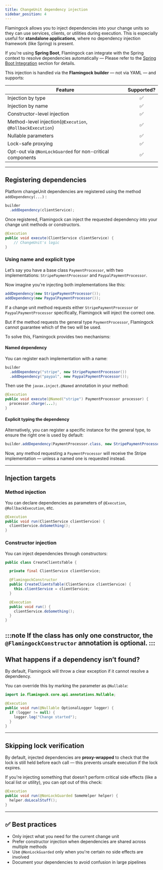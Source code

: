 ```yaml
---
title: ChangeUnit dependency injection
sidebar_position: 4
---
```


Flamingock allows you to inject dependencies into your change units so they can use services, clients, or utilities during execution. This is especially useful for **standalone applications**, where no dependency injection framework (like Spring) is present.

If you're using **Spring Boot**, Flamingock can integrate with the Spring context to resolve dependencies automatically — Please refer to the [Spring Boot Integration](../frameworks/springboot-integration/introduction.md) section for details.

This injection is handled via the **Flamingock builder** — not via YAML — and supports:

| Feature                                                    |  Supported?  |
|------------------------------------------------------------|:------------:|
| Injection by type                                          |      ✅       |
| Injection by name                                          |      ✅       |
| Constructor-level injection                                |      ✅       |
| Method-level injection(`@Execution`, `@RollbackExecution`) |      ✅       |
| Nullable parameters                                        |      ✅       |
| Lock-safe proxying                                         |      ✅       |
| Opt-out via `@NonLockGuarded` for non-critical components  |      ✅       |

---

## Registering dependencies

Platform changeUnit dependencies  are registered using the method `addDependency(...)` :
```java
builder
  .addDependency(clientService);                         
```
Once registered, Flamingock can inject the requested dependency into your change unit methods or constructors.
```java
@Execution
public void execute(ClientService clientService) {
    // ChangeUnit's logic
}
```
### Using name and explicit type
Let’s say you have a base class `PaymentProcessor`, with two implementations: `StripePaymentProcessor` and `PaypalPaymentProcessor`.

Now imagine you're injecting both implementations like this:
```java
addDependency(new StripePaymentProcessor());
addDependency(new PaypalPaymentProcessor());
```

If a change unit method requests either `StripePaymentProcessor` or `PaypalPaymentProcessor` specifically, Flamingock will inject the correct one.

But if the method requests the general type `PaymentProcessor`, Flamingock cannot guarantee which of the two will be used.

To solve this, Flamingock provides two mechanisms:

#### Named dependency
You can register each implementation with a name:
```java
builder
  .addDependency("stripe", new StripePaymentProcessor())
  .addDependency("paypal", new PaypalPaymentProcessor());
```

Then use the `javax.inject.@Named` annotation in your method:
```java
@Execution
public void execute(@Named("stripe") PaymentProcessor processor) {
  processor.charge(...);
}
```

#### Explicit typing the dependency
Alternatively, you can register a specific instance for the general type, to ensure the right one is used by default:
```java
builder.addDependency(PaymentProcessor.class, new StripePaymentProcessor());
```
Now, any method requesting a `PaymentProcessor` will receive the Stripe implementation — unless a named one is requested instead.


---

## Injection targets

### Method injection

You can declare dependencies as parameters of `@Execution`, `@RollbackExecution`, etc.

```java
@Execution
public void run(ClientService clientService) {
  clientService.doSomething();
}
```

### Constructor injection

You can inject dependencies through constructors:

```java
public class CreateClientsTable {

  private final ClientService clientService;

  @FlamingockConstructor
  public CreateClientsTable(ClientService clientService) {
    this.clientService = clientService;
  }

  @Execution
  public void run() {
    clientService.doSomething();
  }
}
```

:::note 
If the class has only one constructor, the `@FlamingockConstructor` annotation is optional.
:::
---

## What happens if a dependency isn’t found?

By default, Flamingock will throw a clear exception if it cannot resolve a dependency.

You can override this by marking the parameter as `@Nullable`:

```java
import io.flamingock.core.api.annotations.Nullable;

@Execution
public void run(@Nullable OptionalLogger logger) {
  if (logger != null) {
    logger.log("Change started");
  }
}
```

---

## Skipping lock verification

By default, injected dependencies are **proxy-wrapped** to check that the lock is still held before each call — this prevents unsafe execution if the lock expires.

If you're injecting something that doesn't perform critical side effects (like a local list or utility), you can opt out of this check:

```java
@Execution
public void run(@NonLockGuarded SomeHelper helper) {
  helper.doLocalStuff();
}
```
---

## :white_check_mark: Best practices

- Only inject what you need for the current change unit
- Prefer constructor injection when dependencies are shared across multiple methods
- Use `@NonLockGuarded` only when you're certain no side effects are involved
- Document your dependencies to avoid confusion in large pipelines
